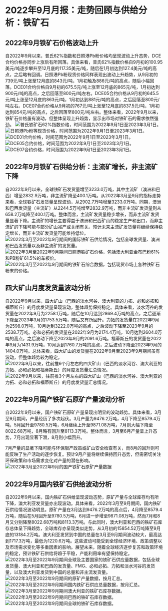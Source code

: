 # 2022年9月月报：走势回顾与供给分析：铁矿石

## **2022年9月铁矿石价格波动上升**

自2022年9月以来，普氏62%指数和日照港Pb粉价格均呈现波动上升态势，DCE合约价格亦同步上涨后有所回落。具体来看，普氏62%指数价格自9月初的100.95美元/吨逐步攀升至12月底的117.35美元/吨，随后在1月初达到127.4美元/吨的高点，之后略有回调。日照港Pb粉现货价格同样表现出波动上升趋势，从9月初的739元/吨上涨至12月底的843元/吨，1月初触及886元/吨的高点，随后小幅回落。DCE01合约价格自9月初的675.5元/吨上涨至12月底的865元/吨，1月初达到900元/吨的高点，之后回落至800元/吨左右。DCE05合约价格从9月初的645.5元/吨上涨至12月底的863元/吨，1月初达到881元/吨的高点，之后回落至800元/吨左右。DCE07合约价格从9月初的767元/吨上涨至12月底的837.5元/吨，1月初达到854元/吨的高点，之后回落至800元/吨左右。整体来看，2022年9月以来，铁矿石价格虽有波动，但整体呈现上升趋势，显示出市场对铁矿石的需求依然强劲。
![普氏铁矿石62%指数价格，时间范围为2022年9月1日至2023年3月1日。](assets/普氏铁矿石62%指数价格，时间范围为2022年9月1日至2023年3月1日。.png)
![日照港Pb粉等现货价格，时间范围为2022年9月1日至2023年3月1日。](assets/日照港Pb粉等现货价格，时间范围为2022年9月1日至2023年3月1日。.png)
![DCE01合约价格，时间范围为2022年9月1日至2023年3月1日。](assets/DCE01合约价格，时间范围为2022年9月1日至2023年3月1日。.png)
![DCE05合约价格，时间范围为2022年9月1日至2023年3月1日。](assets/DCE05合约价格，时间范围为2022年9月1日至2023年3月1日。.png)
![DCE07合约价格，时间范围为2022年9月1日至2023年3月1日。](assets/DCE07合约价格，时间范围为2022年9月1日至2023年3月1日。.png)
## **2022年9月铁矿石供给分析：主流矿增长，非主流矿下降**

自2022年9月以来，全球铁矿石发货量增至3233.0万吨，其中主流矿（澳洲和巴西）增至2832.9万吨，非主流矿降至400.1万吨。从2022年3月至9月的指标走势来看，全球铁矿石发货量呈现波动，从2902.7万吨增至3233.0万吨。同期，澳洲和巴西发货量（主流矿）从2244.5万吨增至2832.9万吨，而非主流矿发货量则从658.2万吨降至400.1万吨。整体而言，主流矿发货量稳步增长，而非主流矿发货量显著下降。主流矿的增长主要得益于澳洲和巴西矿山的稳定生产和出口，而非主流矿的下降可能与部分矿山减产或关闭有关。预计未来主流矿发货量将继续保持稳定增长，而非主流矿发货量可能维持低位。![2022年3月至2022年9月期间的国际铁矿石供给情况，包括全球发货量、澳洲和巴西发货量以及非主流矿的发货量。](assets/2022年3月至2022年9月期间的国际铁矿石供给情况，包括全球发货量、澳洲和巴西发货量以及非主流矿的发货量。.png)
![2022年3月至2022年9月期间日照港铁矿石价格，包括澳大利亚金布巴粉61%和PB粉矿61.5%的车板价。](assets/2022年3月至2022年9月期间日照港铁矿石价格，包括澳大利亚金布巴粉61%和PB粉矿61.5%的车板价。.png)
![2022年3月至2022年9月期间的铁矿石综合数据，包括现货市场上各种铁矿石粉末的价格。](assets/2022年3月至2022年9月期间的铁矿石综合数据，包括现货市场上各种铁矿石粉末的价格。.png)
## **四大矿山月度发货量波动分析**
自2022年9月以来，四大矿山（巴西的淡水河谷、澳大利亚的力拓、必和必拓和福蒂斯丘）的月度发货量呈现波动，整体趋势保持稳定。具体来看，淡水河谷的发货量在2022年9月为2258.1万吨，随后在10月达到2869.4万吨的高点，之后逐渐下降至2023年3月的1753.5万吨，随后又有所回升。力拓的发货量在2022年9月为2598.0万吨，10月达到3222.0万吨的高点，之后波动下降至2023年9月的2538.7万吨。必和必拓的发货量在2022年9月为2174.4万吨，10月达到2604.0万吨的高点，之后波动下降至2023年9月的2091.6万吨。福蒂斯丘的发货量在2022年9月为1431.9万吨，10月达到1760.7万吨的高点，之后波动下降至2023年9月的1404.0万吨。总体来看，四大矿山的发货量在2022年9月至2023年9月期间虽有波动，但整体趋势较为稳定。![2022年9月以来，往前推6个月左右的四大矿山（巴西的淡水河谷、澳大利亚的力拓、必和必拓和福蒂斯丘）的月度发货量汇总情况。](assets/2022年9月以来，往前推6个月左右的四大矿山（巴西的淡水河谷、澳大利亚的力拓、必和必拓和福蒂斯丘）的月度发货量汇总情况。.png)
![2022年9月以来，往前推3个月左右的四大矿山（巴西的淡水河谷、澳大利亚的力拓、必和必拓和福蒂斯丘）的月度发货量汇总情况。](assets/2022年9月以来，往前推3个月左右的四大矿山（巴西的淡水河谷、澳大利亚的力拓、必和必拓和福蒂斯丘）的月度发货量汇总情况。.png)
## **2022年9月国产铁矿石原矿产量波动分析**

自2022年9月以来，国产铁矿石原矿产量呈现出明显的波动趋势。具体来看，3月至9月期间，产量经历了多次起伏。3月产量为9476.2万吨，4月下降至8579.4万吨，5月回升至9780.5万吨，6月继续上升至9871.08万吨，7月则大幅下降至8022.68万吨，8月略有回升至8113.3万吨。整体而言，3月至6月产量呈上升态势，7月出现显著下滑，8月则小幅回升。

7月产量的显著下降可能与环保限产政策或矿山安全检查有关，而8月的回升则可能反映了生产活动的逐步恢复。预计9月产量将继续保持回升态势，但需密切关注环保政策和市场需求变化对产量的潜在影响。![2022年3月至2022年9月的国产铁矿石原矿产量数据](assets/2022年3月至2022年9月的国产铁矿石原矿产量数据.png)
## **2022年9月国内铁矿石供给波动分析**

自2022年9月以来，国内铁矿石供给呈现波动态势，原矿产量与全球库存均有所下降，澳大利亚发货量亦出现波动。具体来看，2022年3月至9月期间，国内铁矿石供给情况波动明显。原矿产量在3月达到9476.2万吨的高点后，4月降至8579.4万吨，随后在5月回升至9780.5万吨，6月进一步增至9871.08万吨，然而7月和8月又分别降至8022.68万吨和8113.3万吨。与此同时，澳大利亚和巴西的铁矿石库存总体呈下降趋势，全球库存亦呈现类似走势，从3月初的15854.52万吨降至9月底的13184.2万吨。澳大利亚发货到中国的总量在3月至9月期间波动较大，最高达到1717.3万吨，最低为1220.6万吨。这些波动可能受到全球经济环境、政策调整以及市场需求变化等多重因素的影响。展望未来，随着全球经济逐步复苏和政策环境的稳定，预计铁矿石供给将趋于平稳，产能利用率有望保持稳定。![2022年3月至2022年9月期间全球及主要国家的铁矿石供应量数据，包括全球发货量、澳大利亚和巴西的发货量、FMG、必和必拓、力拓和淡水河谷的发货量，以及澳大利亚发货到中国的总量和非主流发货量。](assets/2022年3月至2022年9月期间全球及主要国家的铁矿石供应量数据，包括全球发货量、澳大利亚和巴西的发货量、FMG、必和必拓、力拓和淡水河谷的发货量，以及澳大利亚发货到中国的总量和非主流发货量。.png)
![2022年3月至2022年9月期间的原矿产量数据，按月汇总。](assets/2022年3月至2022年9月期间的原矿产量数据，按月汇总。.png)
![2022年3月至2022年9月期间国内铁矿石供应总量数据，按月汇总。](assets/2022年3月至2022年9月期间国内铁矿石供应总量数据，按月汇总。.png)
![2022年3月至2022年9月期间澳大利亚的铁矿石库存数据。](assets/2022年3月至2022年9月期间澳大利亚的铁矿石库存数据。.png)
![2022年3月至2022年9月期间巴西的铁矿石库存数据。](assets/2022年3月至2022年9月期间巴西的铁矿石库存数据。.png)
![2022年3月至2022年9月期间全球的铁矿石库存数据。](assets/2022年3月至2022年9月期间全球的铁矿石库存数据。.png)
